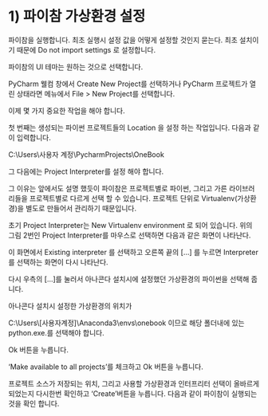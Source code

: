 # 1\)	파이참 가상환경 설정

  
파이참을 실행합니다. 최초 실행시 설정 값을 어떻게 설정할 것인지 묻는다. 최초 설치이기 때문에 Do not import settings 로 설정합니다.

파이참의 UI 테마는 원하는 것으로 선택합니다.

PyCharm 웰컴 창에서 Create New Project를 선택하거나 PyCharm 프로젝트가 열린 상태라면 메뉴에서 File &gt; New Project를 선택합니다.

이제 몇 가지 중요한 작업을 해야 합니다.

첫 번째는 생성되는 파이썬 프로젝트들의 Location 을 설정 하는 작업입니다. 다음과 같이 입력합니다.

C:\Users\사용자 계정\PycharmProjects\OneBook

그 다음에는 Project Interpreter를 설정 해야 합니다.

그 이유는 앞에서도 설명 했듯이 파이참은 프로젝트별로 파이썬, 그리고 가른 라이브러리들을 프로젝트별로 다르게 선택 할 수 있습니다. 프로젝트 단위로 Virtualenv\(가상환경\)을 별도로 만들어서 관리하기 때문입니다.

초기 Project Interpreter는 New Virtualenv environment 로 되어 있습니다. 위의 그림 2번인 Project Interpreter를 마우스로 선택하면 다음과 같은 화면이 나타난다.

이 화면에서 Existing interpreter 를 선택하고 오른쪽 끝의 \[…\] 를 누르면 Interpreter를 선택하는 화면이 다시 나타난다.

다시 우측의 \[…\]를 눌러서 아나콘다 설치시에 설정했던 가상환경의 파이썬을 선택해 줍니다.

아나콘다 설치시 설정한 가상환경의 위치가

C:\Users\\[사용자계정\]\Anaconda3\envs\onebook 이므로 해당 폴더내에 있는 python.exe.를 선택해야 합니다.

Ok 버튼을 누릅니다.

‘Make available to all projects’를 체크하고 Ok 버튼을 누릅니다.

프로젝트 소스가 저장되는 위치, 그리고 사용할 가상환경과 인터프리터 선택이 올바르게 되었는지 다시한번 확인하고 ‘Create’버튼을 누릅니다. 다음과 같이 파이참이 실행되는 것을 확인 합니다.

